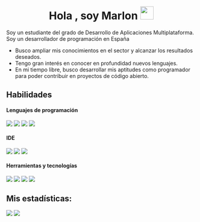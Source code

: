 <h1 align="center"><b>Hola , soy Marlon </b><img src="https://media.giphy.com/media/hvRJCLFzcasrR4ia7z/giphy.gif" width="35"></h1>


Soy un estudiante del grado de Desarrollo de Aplicaciones Multiplataforma. Soy un desarrollador de programación en España
- Busco ampliar mis conocimientos en el sector y alcanzar los resultados deseados.
- Tengo gran interés en conocer en profundidad nuevos lenguajes.
- En mi tiempo libre, busco desarrollar mis aptitudes como programador para poder contribuir en proyectos de código abierto.


## Habilidades

<h4> Lenguajes de programación </h4>
<span> 
  <img src="https://img.shields.io/badge/HTML5-E34F26?style=for-the-badge&logo=html5&logoColor=white">
  <img src="https://img.shields.io/badge/CSS3-1572B6?style=for-the-badge&logo=css3&logoColor=white">
  <img src="https://img.shields.io/badge/Java-ED8B00?style=for-the-badge&logo=java&logoColor=white">
    <img src="https://img.shields.io/badge/python-3670A0?style=for-the-badge&logo=python&logoColor=ffdd54">  
</span>


<h4> IDE </h4>
<span>
<img src="https://img.shields.io/badge/Android_Studio-3DDC84?style=for-the-badge&logo=android-studio&logoColor=white">
<img src="https://img.shields.io/badge/Visual_Studio_Code-0078D4?style=for-the-badge&logo=visual%20studio%20code&logoColor=white">
<img src="https://img.shields.io/badge/Eclipse-FE7A16.svg?style=for-the-badge&logo=Eclipse&logoColor=white">


<h4> Herramientas y tecnologías </h4>
<span>
  <img src="https://img.shields.io/badge/Git-F05032?style=for-the-badge&logo=git&logoColor=white">
  <img src="https://img.shields.io/badge/Xampp-F37623?style=for-the-badge&logo=xampp&logoColor=white">
  <img src="https://img.shields.io/badge/mysql-4479A1.svg?style=for-the-badge&logo=mysql&logoColor=white">
  <img src="https://img.shields.io/badge/firebase-%23039BE5.svg?style=for-the-badge&logo=firebase">

</span>
<h2>Mis estadísticas:</h2> 

[![](https://github-readme-stats.vercel.app/api?username=marlondam&show_icons=true&theme=tokyonight&hide_border=true&locale=en)](https://github.com/marlondam)
[![](https://github-readme-streak-stats.herokuapp.com/?user=marlondam&theme=material-palenight)](https://github.com/marlondam)
</div>


